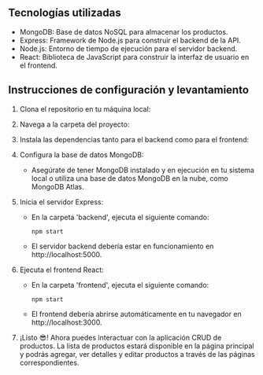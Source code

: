 ## Tecnologías utilizadas

- MongoDB: Base de datos NoSQL para almacenar los productos.
- Express: Framework de Node.js para construir el backend de la API.
- Node.js: Entorno de tiempo de ejecución para el servidor backend.
- React: Biblioteca de JavaScript para construir la interfaz de usuario en el frontend.

## Instrucciones de configuración y levantamiento

1. Clona el repositorio en tu máquina local:

2. Navega a la carpeta del proyecto:

3. Instala las dependencias tanto para el backend como para el frontend:

4. Configura la base de datos MongoDB:

   - Asegúrate de tener MongoDB instalado y en ejecución en tu sistema local o utiliza una base de datos MongoDB en la nube, como MongoDB Atlas.

5. Inicia el servidor Express:

   - En la carpeta 'backend', ejecuta el siguiente comando:
     ```
     npm start
     ```

   - El servidor backend debería estar en funcionamiento en http://localhost:5000.

6. Ejecuta el frontend React:

   - En la carpeta 'frontend', ejecuta el siguiente comando:
     ```
     npm start
     ```

   - El frontend debería abrirse automáticamente en tu navegador en http://localhost:3000.

7. ¡Listo 😎! Ahora puedes interactuar con la aplicación CRUD de productos. La lista de productos estará disponible en la página principal y podrás agregar, ver detalles y editar productos a través de las páginas correspondientes.


